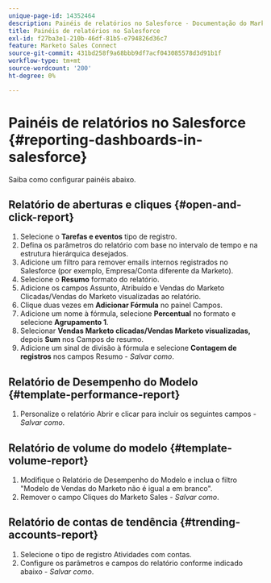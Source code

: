 ```yaml
---
unique-page-id: 14352464
description: Painéis de relatórios no Salesforce - Documentação do Marketo - Documentação do produto
title: Painéis de relatórios no Salesforce
exl-id: f27ba3e1-210b-46df-81b5-e794826d36c7
feature: Marketo Sales Connect
source-git-commit: 431bd258f9a68bbb9df7acf043085578d3d91b1f
workflow-type: tm+mt
source-wordcount: '200'
ht-degree: 0%

---
```


# Painéis de relatórios no Salesforce {#reporting-dashboards-in-salesforce}

Saiba como configurar painéis abaixo.

## Relatório de aberturas e cliques {#open-and-click-report}

1. Selecione o **Tarefas e eventos** tipo de registro.
1. Defina os parâmetros do relatório com base no intervalo de tempo e na estrutura hierárquica desejados.
1. Adicione um filtro para remover emails internos registrados no Salesforce (por exemplo, Empresa/Conta diferente da Marketo).
1. Selecione o **Resumo** formato do relatório.
1. Adicione os campos Assunto, Atribuído e Vendas do Marketo Clicadas/Vendas do Marketo visualizadas ao relatório.
1. Clique duas vezes em **Adicionar Fórmula** no painel Campos.
1. Adicione um nome à fórmula, selecione **Percentual** no formato e selecione **Agrupamento 1**.
1. Selecionar **Vendas Marketo clicadas/Vendas Marketo visualizadas,** depois **Sum** nos Campos de resumo.
1. Adicione um sinal de divisão à fórmula e selecione **Contagem de registros** nos campos Resumo - _Salvar como_.

## Relatório de Desempenho do Modelo {#template-performance-report}

1. Personalize o relatório Abrir e clicar para incluir os seguintes campos - _Salvar como_.

## Relatório de volume do modelo {#template-volume-report}

1. Modifique o Relatório de Desempenho do Modelo e inclua o filtro &quot;Modelo de Vendas do Marketo não é igual a em branco&quot;.
1. Remover o campo Cliques do Marketo Sales - _Salvar como_.

## Relatório de contas de tendência {#trending-accounts-report}

1. Selecione o tipo de registro Atividades com contas.
1. Configure os parâmetros e campos do relatório conforme indicado abaixo - _Salvar como_.
